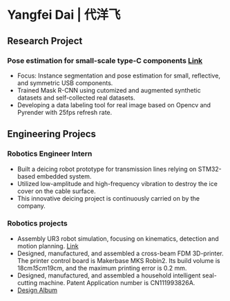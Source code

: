 # Yangfei Dai | 代洋飞

## Research Project
### Pose estimation for small-scale type-C components [Link](https://github.com/yangfei4/Sim2real)
* Focus: Instance segmentation and pose estimation for small, reflective, and symmetric USB components.
* Trained Mask R-CNN using cutomized and augmented synthetic datasets and self-collected real datasets.
* Developing a data labeling tool for real image based on Opencv and Pyrender with 25fps refresh rate.

## Engineering Projecs
### Robotics Engineer Intern
* Built a deicing robot prototype for transmission lines relying on STM32-based embedded system.
* Utilized low-amplitude and high-frequency vibration to destroy the ice cover on the cable surface.
* This innovative deicing project is continuously carried on by the company.

### Robotics projects
* Assembly UR3 robot simulation, focusing on kinematics, detection and motion planning. [Link](https://github.com/yangfei4/Sampling_motion_planning)
* Designed, manufactured, and assembled a cross-beam FDM 3D-printer. The printer control board is Makerbase MKS Robin2. Its build volume is 18cm*15cm*19cm, and the maximum printing error is 0.2 mm.
* Designed, manufactured, and assembled a household intelligent seal-cutting machine. Patent Application number is CN111993826A.
* [Design Album](https://docs.google.com/presentation/d/1WCc1Oo2qfiAW0lD9hJMdXvzPop3QVVFq/edit#slide=id.p1)
